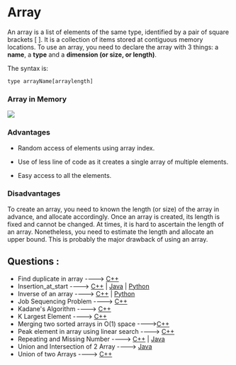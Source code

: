 # Array

An array is a list of elements of the same type, identified by a pair of square brackets [ ]. It is a collection of items stored at contiguous memory locations. To use an array, you need to declare the array with 3 things: a **name**, a **type** and a **dimension (or size, or length)**.

The syntax is:

`type arrayName[arraylength]`

### Array in Memory

![](https://media.geeksforgeeks.org/wp-content/uploads/array-2.png)

### Advantages

- Random access of elements using array index.

- Use of less line of code as it creates a single array of multiple elements.

- Easy access to all the elements.

### Disadvantages

To create an array, you need to known the length (or size) of the array in advance, and allocate accordingly. Once an array is created, its length is fixed and cannot be changed. At times, it is hard to ascertain the length of an array. Nonetheless, you need to estimate the length and allocate an upper bound. This is probably the major drawback of using an array.


## Questions :

- Find duplicate in array ----> [C++](/Code/C++/Duplicate_in_array.cpp)
- Insertion_at_start ----> [C++](/Code/C++/insertion_at_start.cpp) | [Java](/Code/Java/insertion_at_start.java) | [Python](/Code/Python/insertion_at_start.py)
- Inverse of an array ----> [C++](Code/C++/inverse_of_an_array.cpp) | [Python](/Code/Python/inverseArray.py)
- Job Sequencing Problem ----> [C++](/Code/C++/job_sequencing_problem.cpp)
- Kadane's Algorithm ----> [C++](/Code/C++/kadane_algo.cpp)
- K Largest Element  ----> [C++](/Code/C++/K_largest_element.cpp) 
- Merging two sorted arrays in O(1) space ---->[C++](/Code/C++/merge_in_constant_space.cpp)
- Peak element in array using linear search ----> [C++](/Code/C++/peak_value_linear_search.cpp)
- Repeating and Missing Number ----> [C++](/Code/C++/repeating_and_missing_number.cpp) | [Java](/Code/Java/Repeating_And_Missing_Number.java)
- Union and Intersection of 2 Array ----> [Java](/Code/Java/unionANDinter.java)
- Union of two Arrays ----> [C++](Code/C++/Union_of_two_unsorted_array.cpp)